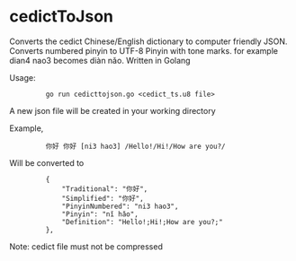 # cedictToJson
Converts the cedict Chinese/English dictionary to computer friendly JSON. Converts numbered pinyin to UTF-8 Pinyin with tone marks. for example dian4 nao3 becomes diàn nǎo. Written in Golang

Usage: 
             
             go run cedicttojson.go <cedict_ts.u8 file>
      
      
A new json file will be created in your working directory


Example,

             你好 你好 [ni3 hao3] /Hello!/Hi!/How are you?/

Will be converted to

             {
                 "Traditional": "你好",
                 "Simplified": "你好",
                 "PinyinNumbered": "ni3 hao3",
                 "Pinyin": "nǐ hǎo",
                 "Definition": "Hello!;Hi!;How are you?;"
             },



Note: cedict file must not be compressed

